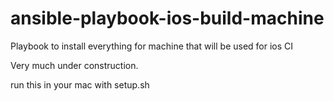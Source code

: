 # ansible-playbook-ios-build-machine

Playbook to install everything for machine that will be used for ios CI

Very much under construction.

run this in your mac with setup.sh
